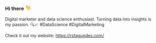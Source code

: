 ### Hi there <img width=20 src='https://raw.githubusercontent.com/ABSphreak/ABSphreak/master/gifs/Hi.gif'>

Digital marketer and data science enthusiast. Turning data into insights is my passion. 🔍📈 #DataScience #DigitalMarketing

Check it out my website: https://rsfagundes.com/


<!--
**0xrsfagundes/0xrsfagundes** is a ✨ _special_ ✨ repository because its `README.md` (this file) appears on your GitHub profile.

Here are some ideas to get you started:

- 🔭 I’m currently working on ...
- 🌱 I’m currently learning ...
- 👯 I’m looking to collaborate on ...
- 🤔 I’m looking for help with ...
- 💬 Ask me about ...
- 📫 How to reach me: ...
- 😄 Pronouns: ...
- ⚡ Fun fact: ...
-->

